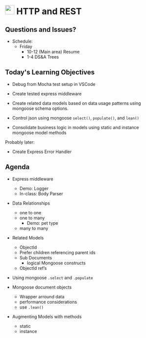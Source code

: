 <img src="https://cloud.githubusercontent.com/assets/478864/22186847/68223ce6-e0b1-11e6-8a62-0e3edc96725e.png" width=30> HTTP and REST
===

## Questions and Issues?

* Schedule:
	* Friday
		* 10-12 (Main area) Resume
		* 1-4 DS&A Trees

## Today's Learning Objectives

* Debug from Mocha test setup in VSCode
* Create tested express middleware

* Create related data models based on 
data usage patterns using mongoose schema options.
* Control json using mongoose `select()`, `populate()`, and `lean()`
* Consolidate business logic in models using static and 
instance mongoose model methods

Probably later:
* Create Express Error Handler

## Agenda

* Express middleware
	* Demo: Logger
	* In-class: Body Parser

* Data Relationships
	* one to one
	* one to many
		* Demo: pet type
	* many to many
* Related Models
	* ObjectId
	* Prefer children referencing parent ids
	* Sub Documents
		* logical Mongoose constructs
	* ObjectId ref’s
* Using mongoose `.select` and `.populate`
* Mongoose document objects
	* Wrapper arround data
	* performance considerations
	* use `.lean()`
* Augmenting Models with methods
	* static
	* instance
